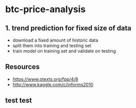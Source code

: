 # btc-price-analysis

## 1. trend prediction for fixed size of data

- download a fixed amount of historic data
- split them into training and testing set
- train model on training set and validate on testing

## Resources

- https://www.otexts.org/fpp/4/8
- http://www.kaggle.com/c/informs2010


## test test
